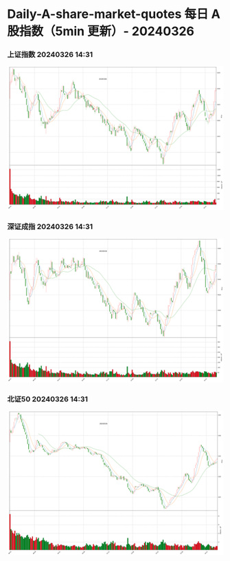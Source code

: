 
# Daily-A-share-market-quotes 每日 A 股指数（5min 更新）- 20240326

### 上证指数 20240326 14:31
![](./fig/2024/3/20240326-sh000001.png)

### 深证成指 20240326 14:31
![](./fig/2024/3/20240326-sz399001.png)

### 北证50 20240326 14:31
![](./fig/2024/3/20240326-bj899050.png)
